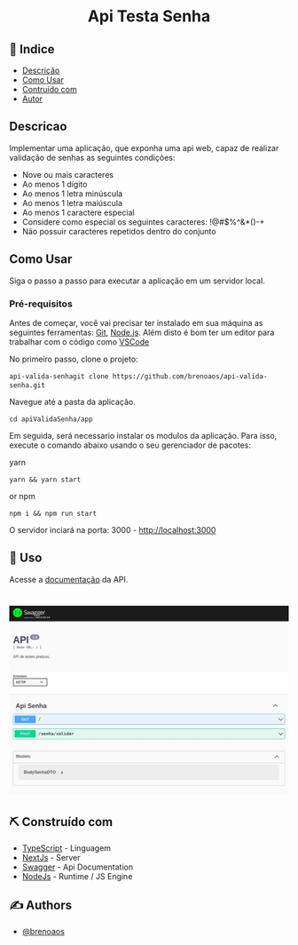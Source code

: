 <h1 align="center">Api Testa Senha</h1>

<div align="center">

</div>



## 📝 Indice

- [Descrição](#descricao)
- [Como Usar](#como-usar)
- [Contruído com](#build)
- [Autor](#autor)

## Descricao <a name = "descricao"></a>
Implementar uma aplicação, que exponha uma api web, capaz de realizar validação de senhas as seguintes condições: 

- Nove ou mais caracteres
- Ao menos 1 dígito
- Ao menos 1 letra minúscula
- Ao menos 1 letra maiúscula
- Ao menos 1 caractere especial
- Considere como especial os seguintes caracteres: !@#$%^&*()-+
- Não possuir caracteres repetidos dentro do conjunto

## Como Usar <a name = "como-usar"></a>

Siga o passo a passo para executar a aplicação em um servidor local.

### Pré-requisitos
Antes de começar, você vai precisar ter instalado em sua máquina as seguintes ferramentas:
[Git](https://git-scm.com), [Node.js](https://nodejs.org/en/). 
Além disto é bom ter um editor para trabalhar com o código como [VSCode](https://code.visualstudio.com/)


No primeiro passo, clone o projeto:

```
api-valida-senhagit clone https://github.com/brenoaos/api-valida-senha.git
```

Navegue até a pasta da aplicação.
```
cd apiValidaSenha/app
```

Em seguida, será necessario instalar os modulos da aplicação. Para isso, execute o comando abaixo usando o seu gerenciador de pacotes:

yarn

```
yarn && yarn start
```
or 
npm

```
npm i && npm run start
```

O servidor inciará na porta: 3000 - <http://localhost:3000>


## 🎈 Uso <a name="usage"></a>

Acesse a [documentação](http://localhost:3000/api) da API.

<h1 align="center">
<img alt="Api Documentacao" src="./documentacao/assests/images/swagger-print.jpg">
</h1>

## ⛏️ Construído com <a name = "build"></a>

- [TypeScript](https://www.typescriptlang.org/) - Linguagem
- [NextJs](https://nestjs.com/) - Server
- [Swagger](https://swagger.io/) - Api Documentation
- [NodeJs](https://nodejs.org/en/) - Runtime / JS Engine

## ✍️ Authors <a name = "authors"></a>

- [@brenoaos](https://github.com/brenoaos)
